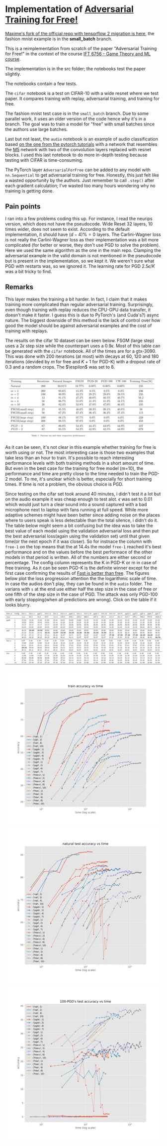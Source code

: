 # Implementation of [Adversarial Training for Free!](https://arxiv.org/abs/1904.12843)


[Maxime's fork of the official repo with tensorflow 2 migration is here](https://github.com/MaxHeuillet/free_adv_train), the fashion mnist example is in the **small_batch** branch.


This is a reimplementation from scratch of the paper "Adversarial Training for Free!" in the context of the course [IFT 6756 - Game Theory and ML course](https://gauthiergidel.github.io/courses/game_theory_ML_2021.html).

The implementation is in the src folder; the notebooks test the paper slightly.

The notebooks contain a few tests. 

The `cifar` notebook is a test on CIFAR-10 with a wide resnet where we test paper. It compares training with replay, adversarial training, and training for free. 


The fashion mnist test case is in the `small_batch` branch. Due to some parallel work, it uses an older version of the code hence why it's in a branch. The goal was to train a model for "free" with small batches since the authors use large batches. 


Last but not least, the `audio` notebook is an example of audio classification based [on the one from the pytorch tutorials](https://pytorch.org/tutorials/intermediate/speech_command_classification_with_torchaudio_tutorial.html) with a network that resembles the [M5](https://arxiv.org/abs/1610.00087) network with two of the convolution layers replaced with resnet blocks. I used this last notebook to do more in-depth testing because testing with CIFAR is time-consuming.


The PyTorch layer `AdversarialForFree` can be added to any model with `nn.Sequential` to get adversarial training for free. Honestly, this just felt like a wasted opportunity by the authors. Just remember to call `.step()` after each gradient calculation; I've wasted too many hours wondering why no training is getting done. 


## Pain points

I ran into a few problems coding this up. For instance, I read the neurips version, which does not have the pseudocode. Wide Reset 32 layers, 10 times wider, does not seem to exist. According to the default implementation, it should have $(d - 4) \% = 0$ layers. The Carlini-Wagner loss is not really the Carlini-Wagner loss as their implementation was a bit more complicated (for better or worse, they don't use PGD to solve the problem). Here we used the same algorithm as the one in the main repo. Clamping the adversarial example in the valid domain is not mentioned in the pseudocode but is present in the implementation, so we kept it. We weren't sure what PGD with restarts was, so we ignored it. The learning rate for PGD $2.5\epsilon/K$ was a bit tricky to find.


## Remarks 

This layer makes the training a bit harder. In fact, I claim that it makes training more complicated than regular adversarial training. Surprisingly, even though training with replay reduces the CPU-GPU data transfer, it doesn't make it faster. I guess this is due to PyTorch's (and Cuda's?) async nature. The biggest downside of this method is the lack of control over how good the model should be against adversarial examples and the cost of training with replays.

The results on the cifar 10 dataset can be seen below. FSGM (large step) uses a $2\epsilon$ step size while the counterpart uses a $0.9\epsilon$. Most of this table can be generated with the `cifar` notebook. All of the times are for a gtx-3090. This was done with 200 iterations (at most) with decays at 60, 120 and 180 iterations (devided by $m$ for free and $K + 1$ for PGD-K) with a dropout rate of 0.3 and a random crops. The $\espilon$ was set to 8. 

![cifar table](figures/cifar.png)

As it can be seen, it's not clear in this example whether training for free is worth using or not. The most interesting case is those two examples that take less than an hour to train. It's possible to reach interesting performance levels with both training methods in a short amount of time. But even in the best case for the training for free model (m=10), the performance and time are pretty close to the time needed to train the PGD-2 model. To me, it's unclear which is better, especially for short training times. If time is not a problem, the obvious choice is PGD.

Since testing on the cifar set took around 40 minutes, i didn't test it a lot but on the audio example it was cheap enough to test alot. $\epsilon$ was set to 0.01 which would just turn a clear sound into a sound captured with a bad microphone next to laptop with fans running at full speed. While more adaptive schemes might have been better since adding noise on the places where to users speak is less detectable than the total silence, i didn't do it. The table below might seem a bit confusing but the idea was to take the best value of each model using the validation adversarial loss and then put the best adversarial loss(again using the validation set) until that given time(or the next epoch if it was closer). So for instnace the column with `free-1` on the top means that the at 14.4s the model `free-1` reached it's best performance and on the values before the best performace of the other models in that period is written. All of the numbers are either second or percentage. The config column represents the K in PGD-K or m in case of free training. As it can be seen PGD-K is the definite winner except for the first case confirming the results of [Fast is better than free](https://arxiv.org/abs/2001.03994). The figures below plot the loss progression attention the the logarithmic scale of time. In case the audios don't play, they can be found in the `audio` folder. The varians with `s` at the end use either half the step size in the case of free or one fifth of the step size in the case of PGD. The attack was only PGD-100 with early stopping(when all predictions are wrong). Click on the table if it looks blurry.

![audio table](figures/audio-table.png)

![audio train](figures/train.svg)
![audio test](figures/test.svg)
![audio adv](figures/adv.svg)
